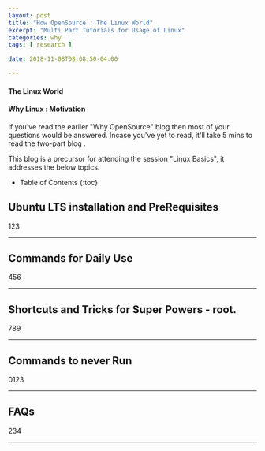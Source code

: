 ```yaml
---
layout: post
title: "How OpenSource : The Linux World"
excerpt: "Multi Part Tutorials for Usage of Linux"
categories: why
tags: [ research ]

date: 2018-11-08T08:08:50-04:00

---
```


#### The Linux World

#### Why Linux : Motivation

If you've read the earlier "Why OpenSource" blog then most of your questions would be answered. 
Incase you've yet to read, it'll take 5 mins to read the two-part blog .


This  blog is a precursor for attending the session "Linux Basics", it addresses the below topics.


* Table of Contents
{:toc}

## Ubuntu LTS installation and PreRequisites
123

---

## Commands for Daily Use
456

---

## Shortcuts and Tricks for Super Powers - root.
789

---

## Commands to never Run
0123

---

## FAQs
234

---

